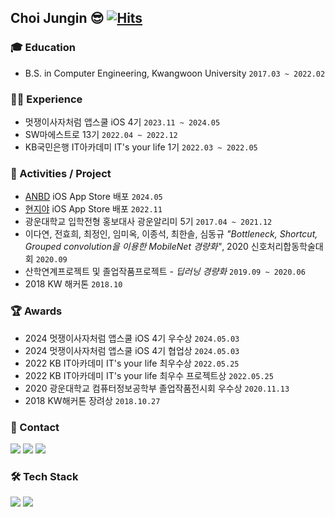 ## Choi Jungin 😎  [![Hits](https://hits.seeyoufarm.com/api/count/incr/badge.svg?url=https%3A%2F%2Fgithub.com%2Fchoijungp%2F&count_bg=%23D8A5FE&title_bg=%23555555&icon=&icon_color=%23E7E7E7&title=hits&edge_flat=false)](https://hits.seeyoufarm.com)

### 🎓 Education
* B.S. in Computer Engineering, Kwangwoon University `2017.03 ~ 2022.02`

### 🏃‍♀️ Experience
* 멋쟁이사자처럼 앱스쿨 iOS 4기 `2023.11 ~ 2024.05`
* SW마에스트로 13기 `2022.04 ~ 2022.12`
* KB국민은행 IT아카데미 IT's your life 1기 `2022.03 ~ 2022.05`

### 🌱 Activities / Project
* [ANBD](https://apps.apple.com/kr/app/anbd/id6502585089) iOS App Store 배포 `2024.05`
* [현지야](https://apps.apple.com/kr/app/%ED%98%84%EC%A7%80%EC%95%BC-heylocal/id1642791139) iOS App Store 배포 `2022.11`
* 광운대학교 입학전형 홍보대사 광운알리미 5기 `2017.04 ~ 2021.12`
* 이다연, 전효희, 최정인, 임미옥, 이종석, 최한솔, 심동규 _"Bottleneck, Shortcut, Grouped convolution을 이용한 MobileNet 경량화"_, 2020 신호처리합동학술대회 `2020.09`
* 산학연계프로젝트 및 졸업작품프로젝트 - _딥러닝 경량화_ `2019.09 ~ 2020.06`
* 2018 KW 해커톤 `2018.10`

### 🏆 Awards
* 2024 멋쟁이사자처럼 앱스쿨 iOS 4기 우수상 `2024.05.03`
* 2024 멋쟁이사자처럼 앱스쿨 iOS 4기 협업상 `2024.05.03`
* 2022 KB IT아카데미 IT's your life 최우수상 `2022.05.25`
* 2022 KB IT아카데미 IT's your life 최우수 프로젝트상 `2022.05.25`
* 2020 광운대학교 컴퓨터정보공학부 졸업작품전시회 우수상 `2020.11.13`
* 2018 KW해커톤 장려상 `2018.10.27`

### 📧 Contact
<a href="mailto:wjddls980912@gmail.com" target="_blank"><img src="https://img.shields.io/badge/Gmail-EA4335?style=flat&logo=Gmail&logoColor=white" /></a> 
<a href="https://github.com/choijungp?tab=repositories" target="_blank"><img src="https://img.shields.io/badge/GitHub-181717?style=flat&logo=GitHub&logoColor=white" /></a> 
<a href="https://choijungp.tistory.com/" target="_blank"><img src="https://img.shields.io/badge/Tistory-FF5A4A?style=flat&logo=Tistory&logoColor=white" /></a> 


### 🛠 Tech Stack
<img src="https://img.shields.io/badge/Swift-F05138?style=flat&logo=Swift&logoColor=white"/> <img src="https://img.shields.io/badge/Python-3776AB?style=flat&logo=Python&logoColor=white"/>  

